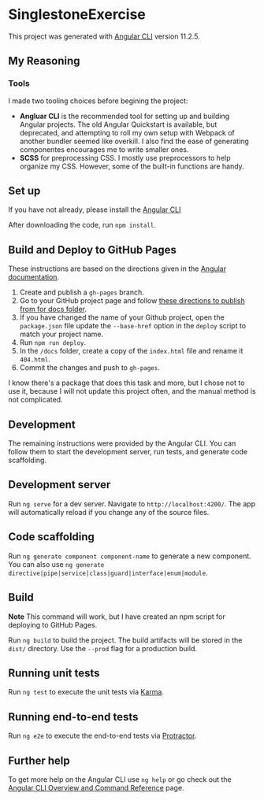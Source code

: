 # SinglestoneExercise

This project was generated with [Angular CLI](https://github.com/angular/angular-cli) version 11.2.5.

## My Reasoning

### Tools

I made two tooling choices before begining the project:

- **Angluar CLI** is the recommended tool for setting up and building Angular projects. The old Angular Quickstart is available, but deprecated, and attempting to roll my own setup with Webpack of another bundler seemed like overkill. I also find the ease of generating componentes encourages me to write smaller ones.
- **SCSS** for preprocessing CSS. I mostly use preprocessors to help organize my CSS. However, some of the built-in functions are handy.

## Set up
If you have not already, please install the [Angular CLI](https://cli.angular.io/)

After downloading the code, run `npm install`.

## Build and Deploy to GitHub Pages
These instructions are based on the directions given in the [Angular documentation](https://angular.io/guide/deployment#deploy-to-github-pages). 

1. Create and publish a `gh-pages` branch.
2. Go to your GitHub project page and follow [these directions to publish from for docs folder](https://docs.github.com/en/github/working-with-github-pages/configuring-a-publishing-source-for-your-github-pages-site#publishing-your-github-pages-site-from-a-docs-folder-on-your-master-branch).
3. If you have changed the name of your Github project, open the `package.json`  file update the `--base-href` option in the `deploy` script to match your project name.
4. Run `npm run deploy`.
5. In the `/docs` folder, create a copy of the `index.html` file and rename it `404.html`.
6. Commit the changes and push to `gh-pages`.

I know there's a package that does this task and more, but I chose not to use it, because I will not update this project often, and the manual method is not complicated.

## Development

The remaining instructions were provided by the Angular CLI. You can follow them to start the development server, run tests, and generate code scaffolding.

## Development server

Run `ng serve` for a dev server. Navigate to `http://localhost:4200/`. The app will automatically reload if you change any of the source files.

## Code scaffolding

Run `ng generate component component-name` to generate a new component. You can also use `ng generate directive|pipe|service|class|guard|interface|enum|module`.

## Build

**Note** This command will work, but I have created an npm script for deploying to GitHub Pages.

Run `ng build` to build the project. The build artifacts will be stored in the `dist/` directory. Use the `--prod` flag for a production build.

## Running unit tests

Run `ng test` to execute the unit tests via [Karma](https://karma-runner.github.io).

## Running end-to-end tests

Run `ng e2e` to execute the end-to-end tests via [Protractor](http://www.protractortest.org/).

## Further help

To get more help on the Angular CLI use `ng help` or go check out the [Angular CLI Overview and Command Reference](https://angular.io/cli) page.
